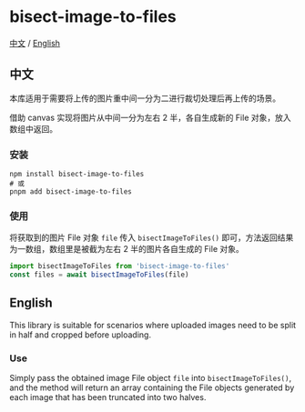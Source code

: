 # bisect-image-to-files

[中文](#1) / [English](#2)

## 中文

<a id="1"></a>
本库适用于需要将上传的图片重中间一分为二进行裁切处理后再上传的场景。

借助 canvas 实现将图片从中间一分为左右 2 半，各自生成新的 File 对象，放入数组中返回。

### 安装

```shell
npm install bisect-image-to-files
# 或
pnpm add bisect-image-to-files
```

### 使用

将获取到的图片 File 对象 `file` 传入 `bisectImageToFiles()` 即可，方法返回结果为一数组，数组里是被截为左右 2 半的图片各自生成的 File 对象。

```typescript
import bisectImageToFiles from 'bisect-image-to-files'
const files = await bisectImageToFiles(file)
```

## English

<a id="2"></a>
This library is suitable for scenarios where uploaded images need to be split in half and cropped before uploading.

### Use

Simply pass the obtained image File object `file` into `bisectImageToFiles()`, and the method will return an array containing the File objects generated by each image that has been truncated into two halves.
